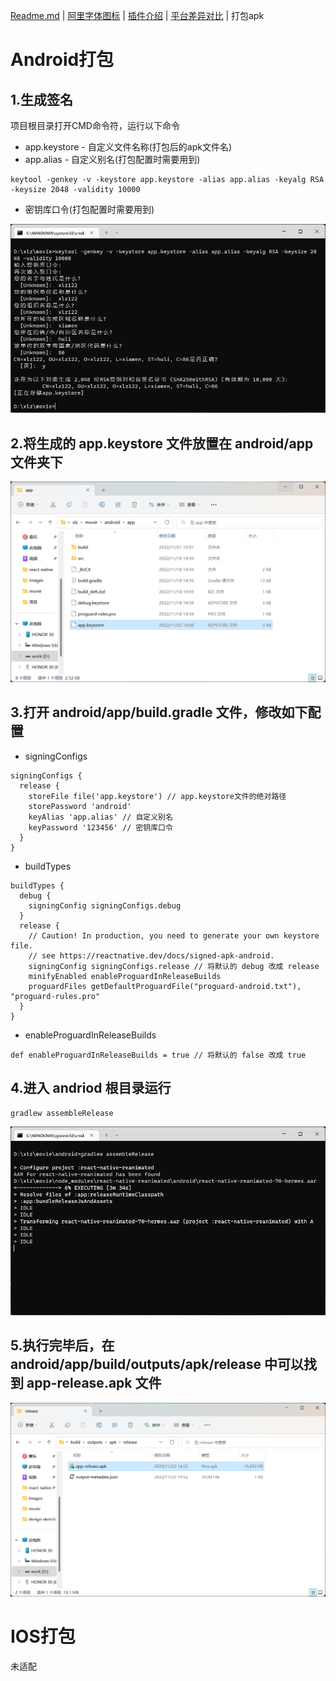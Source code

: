 [Readme.md](../README.md) | [阿里字体图标](./iconfont.md) | [插件介绍](./plugin.md) | [平台差异对比](./difference.md) | 打包apk 

# Android打包

## 1.生成签名

项目根目录打开CMD命令符，运行以下命令

* app.keystore - 自定义文件名称(打包后的apk文件名)
* app.alias - 自定义别名(打包配置时需要用到)

```
keytool -genkey -v -keystore app.keystore -alias app.alias -keyalg RSA -keysize 2048 -validity 10000
```

* 密钥库口令(打包配置时需要用到)

![](../src/assets/design-sketch/release-config.png)

## 2.将生成的 app.keystore 文件放置在 android/app 文件夹下

![](../src/assets/design-sketch/release-location.png)

## 3.打开 android/app/build.gradle 文件，修改如下配置

* signingConfigs

```
signingConfigs {
  release {
    storeFile file('app.keystore') // app.keystore文件的绝对路径
    storePassword 'android'
    keyAlias 'app.alias' // 自定义别名
    keyPassword '123456' // 密钥库口令
  }
}
```

* buildTypes

```
buildTypes {
  debug {
    signingConfig signingConfigs.debug
  }
  release {
    // Caution! In production, you need to generate your own keystore file.
    // see https://reactnative.dev/docs/signed-apk-android.
    signingConfig signingConfigs.release // 将默认的 debug 改成 release
    minifyEnabled enableProguardInReleaseBuilds
    proguardFiles getDefaultProguardFile("proguard-android.txt"), "proguard-rules.pro"
  }
}
```

* enableProguardInReleaseBuilds

```
def enableProguardInReleaseBuilds = true // 将默认的 false 改成 true
```

## 4.进入 andriod 根目录运行

```
gradlew assembleRelease
```

![](../src/assets/design-sketch/release-build.png)

## 5.执行完毕后，在 android/app/build/outputs/apk/release 中可以找到 app-release.apk 文件

![](../src/assets/design-sketch/release-apk.png)

# IOS打包

未适配
